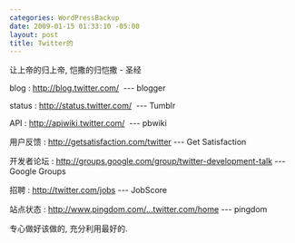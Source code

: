```yaml
--- 
categories: WordPressBackup
date: 2009-01-15 01:33:10 -05:00
layout: post
title: Twitter的
---
```

让上帝的归上帝, 恺撒的归恺撒 - 圣经

<!--more-->blog : <a href="http://blog.twitter.com/" target="_blank">http://blog.twitter.com/</a>  --- blogger

status : <a href="http://status.twitter.com/" target="_blank">http://status.twitter.com/</a>  --- Tumblr

API : <a href="http://apiwiki.twitter.com/" target="_blank">http://apiwiki.twitter.com/</a>  --- pbwiki

用户反馈 : <a href="http://getsatisfaction.com/twitter" target="_blank">http://getsatisfaction.com/twitter</a> --- Get Satisfaction

开发者论坛 : <a href="http://groups.google.com/group/twitter-development-talk" target="_blank">http://groups.google.com/group/twitter-development-talk</a> --- Google Groups

招聘 : <a href="http://twitter.com/jobs" target="_blank">http://twitter.com/jobs</a> --- JobScore

站点状态 : <a href="http://www.pingdom.com/reports/vb1395a6sww3/check_overview/?name=twitter.com/home" target="_blank">http://www.pingdom.com/...twitter.com/home</a> --- pingdom

专心做好该做的, 充分利用最好的.
